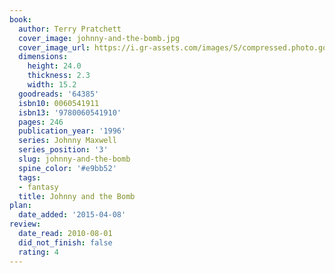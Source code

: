 ```yaml
---
book:
  author: Terry Pratchett
  cover_image: johnny-and-the-bomb.jpg
  cover_image_url: https://i.gr-assets.com/images/S/compressed.photo.goodreads.com/books/1387702036l/64385.jpg
  dimensions:
    height: 24.0
    thickness: 2.3
    width: 15.2
  goodreads: '64385'
  isbn10: 0060541911
  isbn13: '9780060541910'
  pages: 246
  publication_year: '1996'
  series: Johnny Maxwell
  series_position: '3'
  slug: johnny-and-the-bomb
  spine_color: '#e9bb52'
  tags:
  - fantasy
  title: Johnny and the Bomb
plan:
  date_added: '2015-04-08'
review:
  date_read: 2010-08-01
  did_not_finish: false
  rating: 4
---
```

